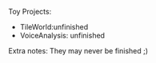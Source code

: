 Toy Projects:

* TileWorld:unfinished
* VoiceAnalysis: unfinished

Extra notes: They may never be finished ;)